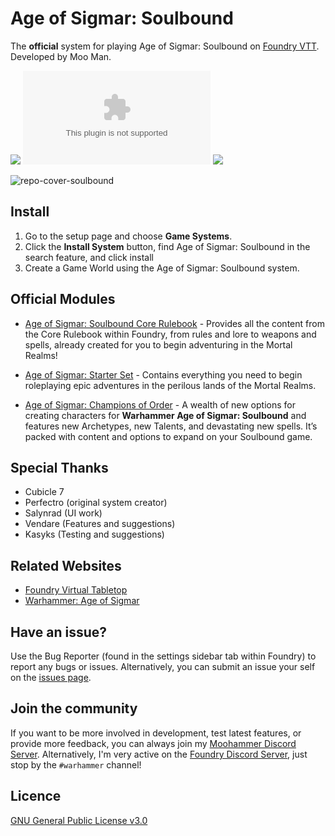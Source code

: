 # Age of Sigmar: Soulbound
The **official** system for playing Age of Sigmar: Soulbound on [Foundry VTT](https://foundryvtt.com/). Developed by Moo Man.

![](https://img.shields.io/github/v/release/moo-man/AoS-Soulbound-FoundryVTT?label=Latest%20Version)
![](https://img.shields.io/github/downloads/moo-man/AoS-Soulbound-FoundryVTT/latest/age-of-sigmar-soulbound.zip?label=Downloads%20%28Latest%20Version%29)
![](https://img.shields.io/badge/FoundryVTT%20Compatibility-V11-orange)

![repo-cover-soulbound](https://user-images.githubusercontent.com/28637157/145496204-852c373e-c785-4354-8f39-cba680b4b0c0.png)

## Install
1. Go to the setup page and choose **Game Systems**.
2. Click the **Install System** button, find Age of Sigmar: Soulbound in the search feature, and click install
3. Create a Game World using the Age of Sigmar: Soulbound system.

## Official Modules
- [Age of Sigmar: Soulbound Core Rulebook](https://foundryvtt.com/packages/soulbound-core) - Provides all the content from the Core Rulebook within Foundry, from rules and lore to weapons and spells, already created for you to begin adventuring in the Mortal Realms!

- [Age of Sigmar: Starter Set](https://foundryvtt.com/packages/soulbound-starter-set) - Contains everything you need to begin roleplaying epic adventures in the perilous lands of the Mortal Realms.

- [Age of Sigmar: Champions of Order](https://foundryvtt.com/packages/soulbound-starter-order) - A wealth of new options for creating characters for <b>Warhammer Age of Sigmar: Soulbound</b> and features new Archetypes, new Talents, and devastating new spells. It’s packed with content and options to expand on your Soulbound game.


## Special Thanks
- Cubicle 7
- Perfectro (original system creator)
- Salynrad (UI work)
- Vendare (Features and suggestions)
- Kasyks (Testing and suggestions)

## Related Websites
- [Foundry Virtual Tabletop](https://foundryvtt.com)
- [Warhammer: Age of Sigmar](https://www.cubicle7games.com/product-category/warhammer-aos/)

## Have an issue?
Use the Bug Reporter (found in the settings sidebar tab within Foundry) to report any bugs or issues. Alternatively, you can submit an issue your self on the [issues page](https://github.com/moo-man/AoS-Soulbound-FoundryVTT/issues).

## Join the community
If you want to be more involved in development, test latest features, or provide more feedback, you can always join my [Moohammer Discord Server](https://discord.gg/GrMcdeDHh8). Alternatively, I'm very active on the [Foundry Discord Server](https://discord.gg/foundryvtt), just stop by the `#warhammer` channel!


## Licence
[GNU General Public License v3.0](https://choosealicense.com/licenses/gpl-3.0/)
